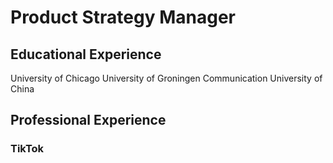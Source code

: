 # Product Strategy Manager

## Educational Experience
University of Chicago
University of Groningen
Communication University of China

## Professional Experience
### TikTok
